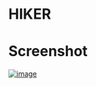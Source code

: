 # HIKER #

# Screenshot #
<a href="https://ibb.co/8BqsRWn"><img src="https://i.ibb.co/BPb37XH/image.png" alt="image" border="0"></a>